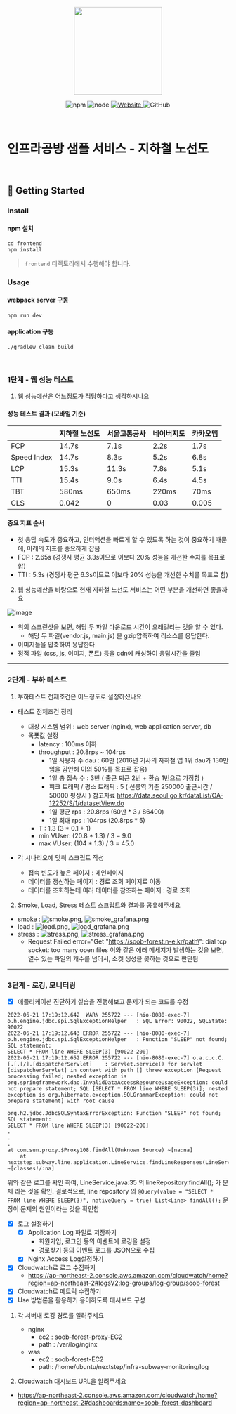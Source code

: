 <p align="center">
    <img width="200px;" src="https://raw.githubusercontent.com/woowacourse/atdd-subway-admin-frontend/master/images/main_logo.png"/>
</p>
<p align="center">
  <img alt="npm" src="https://img.shields.io/badge/npm-%3E%3D%205.5.0-blue">
  <img alt="node" src="https://img.shields.io/badge/node-%3E%3D%209.3.0-blue">
  <a href="https://edu.nextstep.camp/c/R89PYi5H" alt="nextstep atdd">
    <img alt="Website" src="https://img.shields.io/website?url=https%3A%2F%2Fedu.nextstep.camp%2Fc%2FR89PYi5H">
  </a>
  <img alt="GitHub" src="https://img.shields.io/github/license/next-step/atdd-subway-service">
</p>

<br>

# 인프라공방 샘플 서비스 - 지하철 노선도

<br>

## 🚀 Getting Started

### Install

#### npm 설치

```
cd frontend
npm install
```

> `frontend` 디렉토리에서 수행해야 합니다.

### Usage

#### webpack server 구동

```
npm run dev
```

#### application 구동

```
./gradlew clean build
```

<br>

### 1단계 - 웹 성능 테스트

1. 웹 성능예산은 어느정도가 적당하다고 생각하시나요

#### 성능 테스트 결과 (모바일 기준)

|             |지하철 노선도| 서울교통공사 | 네이버지도 | 카카오맵 |
|-------------|------------|-------------|-----------|---------|
| FCP         | 14.7s      | 7.1s        | 2.2s      | 1.7s    |
| Speed Index | 14.7s      | 8.3s        | 5.2s      | 6.8s    | 
| LCP         | 15.3s      | 11.3s       | 7.8s      | 5.1s    |
| TTI         | 15.4s      | 9.0s        | 6.4s      | 4.5s    | 
| TBT         | 580ms      | 650ms       | 220ms     | 70ms    |
| CLS         | 0.042      | 0           | 0.03      | 0.005   | 

#### 중요 지표 순서

- 첫 응답 속도가 중요하고, 인터액션을 빠르게 할 수 있도록 하는 것이 중요하기 때문에, 아래의 지표를 중요하게 잡음
- FCP : 2.65s (경쟁사 평균 3.3s이므로 이보다 20% 성능을 개선한 수치를 목표로 함)
- TTI : 5.3s (경쟁사 평균 6.3s이므로 이보다 20% 성능을 개선한 수치를 목표로 함)


2. 웹 성능예산을 바탕으로 현재 지하철 노선도 서비스는 어떤 부분을 개선하면 좋을까요

![image](https://user-images.githubusercontent.com/34637627/174485879-cffd5e93-2763-48a3-92ad-a62e8c75c282.png)

- 위의 스크린샷을 보면, 해당 두 파일 다운로드 시간이 오래걸리는 것을 알 수 있다.
    - 해당 두 파일(vendor.js, main.js) 을 gzip압축하여 리소스를 응답한다.
- 이미지들을 압축하여 응답한다
- 정적 파일 (css, js, 이미지, 폰트) 등을 cdn에 캐싱하여 응답시간을 줄임

---

### 2단계 - 부하 테스트

1. 부하테스트 전제조건은 어느정도로 설정하셨나요

- 테스트 전제조건 정리
    - 대상 시스템 범위 : web server (nginx), web application server, db
    - 목푯값 설정
        - latency : 100ms 이하
        - throughput : 20.8rps ~ 104rps
            - 1일 사용자 수 dau : 60만 (2016년 기사의 자하철 앱 1위 dau가 130만임을 감안해 이의 50%를 목표로 잡음)
            - 1일 총 접속 수 : 3번 ( 출근 퇴근 2번 + 환승 1번으로 가정함 )
            - 피크 트래픽 / 평소 트래픽 : 5  ( 선릉역 기준 250000 출근시간 / 50000 평상시 )
              참고자료 https://data.seoul.go.kr/dataList/OA-12252/S/1/datasetView.do
            - 1일 평균 rps : 20.8rps (60만 * 3 / 86400)
            - 1일 최대 rps : 104rps (20.8rps * 5)
        - T : 1.3 (3 * 0.1 + 1)
        - min VUser: (20.8 * 1.3) / 3 = 9.0
        - max VUser: (104 * 1.3) / 3 = 45.0

- 각 시나리오에 맞춰 스크립트 작성
    - 접속 빈도가 높은 페이지 : 메인페이지
    - 데이터를 갱신하는 페이지 : 경로 조회 페이지로 이동
    - 데이터를 조회하는데 여러 데이터를 참조하는 페이지 : 경로 조회


2. Smoke, Load, Stress 테스트 스크립트와 결과를 공유해주세요

- smoke : ![smoke.png](smoke.png), ![smoke_grafana.png](smoke_grafana.png)
- load :  ![load.png](load.png), ![load_grafana.png](load_grafana.png)
- stress : ![stress.png](stress.png), ![stress_grafana.png](stress_grafana.png)
    - Request Failed error="Get \"https://soob-forest.n-e.kr/path\": dial tcp socket: too many open files 이와 같은 에러 메세지가
      발생하는 것을 보면, 열수 있는 파일의 개수를 넘어서, 소켓 생성을 못하는 것으로 판단됨

---

### 3단계 - 로깅, 모니터링

- [x] 애플리케이션 진단하기 실습을 진행해보고 문제가 되는 코드를 수정

```
2022-06-21 17:19:12.642  WARN 255722 --- [nio-8080-exec-7] o.h.engine.jdbc.spi.SqlExceptionHelper   : SQL Error: 90022, SQLState: 90022
2022-06-21 17:19:12.643 ERROR 255722 --- [nio-8080-exec-7] o.h.engine.jdbc.spi.SqlExceptionHelper   : Function "SLEEP" not found; SQL statement:
SELECT * FROM line WHERE SLEEP(3) [90022-200]
2022-06-21 17:19:12.652 ERROR 255722 --- [nio-8080-exec-7] o.a.c.c.C.[.[.[/].[dispatcherServlet]    : Servlet.service() for servlet [dispatcherServlet] in context with path [] threw exception [Request processing failed; nested exception is org.springframework.dao.InvalidDataAccessResourceUsageException: could not prepare statement; SQL [SELECT * FROM line WHERE SLEEP(3)]; nested exception is org.hibernate.exception.SQLGrammarException: could not prepare statement] with root cause

org.h2.jdbc.JdbcSQLSyntaxErrorException: Function "SLEEP" not found; SQL statement:
SELECT * FROM line WHERE SLEEP(3) [90022-200]
.
.
.
at com.sun.proxy.$Proxy108.findAll(Unknown Source) ~[na:na]
	at nextstep.subway.line.application.LineService.findLineResponses(LineService.java:35) ~[classes!/:na]
```

위와 같은 로그를 확인 하여, LineService.java:35 의 lineRepository.findAll(); 가 문제 라는 것을 확인.
결로적으로, line repository 의
`@Query(value = "SELECT * FROM line WHERE SLEEP(3)", nativeQuery = true) List<Line> findAll();`
문장이 문제의 원인이라는 것을 확인함

- [x] 로그 설정하기
    - [x] Application Log 파일로 저장하기
        - 회원가입, 로그인 등의 이벤트에 로깅을 설정
        - 경로찾기 등의 이벤트 로그를 JSON으로 수집
    - [x] Nginx Access Log설정하기
- [x] Cloudwatch로 로그 수집하기
    - https://ap-northeast-2.console.aws.amazon.com/cloudwatch/home?region=ap-northeast-2#logsV2:log-groups/log-group/soob-forest
- [x] Cloudwatch로 메트릭 수집하기
- [x] Use 방법론을 활용하기 용이하도록 대시보드 구성

1. 각 서버내 로깅 경로를 알려주세요
    - nginx
        - ec2 : soob-forest-proxy-EC2
        - path : /var/log/nginx
    - was
        - ec2 : soob-forest-EC2
        - path: /home/ubuntu/nextstep/infra-subway-monitoring/log

2. Cloudwatch 대시보드 URL을 알려주세요

- https://ap-northeast-2.console.aws.amazon.com/cloudwatch/home?region=ap-northeast-2#dashboards:name=soob-forest-dashboard
